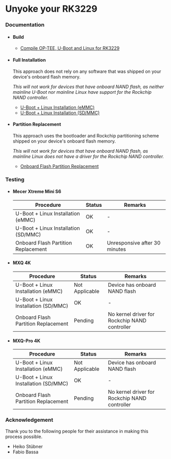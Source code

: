 # Unyoke your RK3229


### Documentation

- #### Build

     - [Compile OP-TEE, U-Boot and Linux for RK3229](COMPILE.md)


- #### Full Installation

     This approach does not rely on any software that was shipped on your device's onboard flash memory.

     *This will not work for devices that have onboard NAND flash, as neither mainline U-Boot nor mainline Linux have support for the Rockchip NAND controller.*

     - [U-Boot + Linux Installation (eMMC)](EMMC-INSTALL.md)
     - [U-Boot + Linux Installation (SD/MMC)](SDMMC-INSTALL.md)


- #### Partition Replacement

     This approach uses the bootloader and Rockchip partitioning scheme shipped on your device's onboard flash memory.

     *This will not work for devices that have onboard NAND flash, as mainline Linux does not have a driver for the Rockchip NAND controller.*

     - [Onboard Flash Partition Replacement](PARTITION-REPLACEMENT.md)


### Testing

- #### Mecer Xtreme Mini S6
    | Procedure                            | Status  | Remarks                       |
    |--------------------------------------|---------|-------------------------------|
    | U-Boot + Linux Installation (eMMC)   | OK      | -                             |
    | U-Boot + Linux Installation (SD/MMC) | OK      | -                             |
    | Onboard Flash Partition Replacement  | OK      | Unresponsive after 30 minutes |


- #### MXQ 4K
    | Procedure                            | Status         | Remarks                                       |
    |--------------------------------------|----------------|-----------------------------------------------|
    | U-Boot + Linux Installation (eMMC)   | Not Applicable | Device has onboard NAND flash                 |
    | U-Boot + Linux Installation (SD/MMC) | OK             | -                                             |
    | Onboard Flash Partition Replacement  | Pending        | No kernel driver for Rockchip NAND controller |

- #### MXQ-Pro 4K
    | Procedure                            | Status         | Remarks                                       |
    |--------------------------------------|----------------|-----------------------------------------------|
    | U-Boot + Linux Installation (eMMC)   | Not Applicable | Device has onboard NAND flash                 |
    | U-Boot + Linux Installation (SD/MMC) | OK             | -                                             |
    | Onboard Flash Partition Replacement  | Pending        | No kernel driver for Rockchip NAND controller |


### Acknowledgement

Thank you to the following people for their assistance in making this process possible.

- Heiko Stübner
- Fabio Bassa
